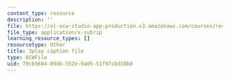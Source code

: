 ```yaml
---
content_type: resource
description: ''
file: https://ol-ocw-studio-app-production.s3.amazonaws.com/courses/res-9-003-brains-minds-and-machines-summer-course-summer-2015/79cb569489db552e9a0551f97cbd18b8_Unvy1L_NH0c.vtt
file_type: application/x-subrip
learning_resource_types: []
resourcetype: Other
title: 3play caption file
type: OCWFile
uid: 79cb5694-89db-552e-9a05-51f97cbd18b8
---
```

